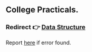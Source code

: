 ## College Practicals.
### Redirect 👉 [Data Structure](https://github.com/FlashXT/codes/tree/main/DataStructure)








Report [here](riotoreo.t.me) if error found.
